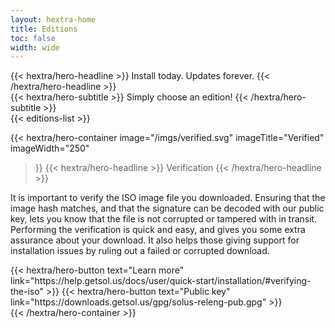 ```yaml
---
layout: hextra-home
title: Editions
toc: false
width: wide
---
```


<div class="mx-auto mt-6 mb-4">
{{< hextra/hero-headline >}}
Install today. Updates forever.
{{< /hextra/hero-headline >}}
</div>

<div class="mx-auto mt-4 mb-4">
  {{< hextra/hero-subtitle >}}
  Simply choose an edition!
  {{< /hextra/hero-subtitle >}}
</div>

<div class="mb-16">
  {{< editions-list >}}
</div>

{{< hextra/hero-container
  image="/imgs/verified.svg"
  imageTitle="Verified"
  imageWidth="250"
>}}
  {{< hextra/hero-headline >}}
  Verification
  {{< /hextra/hero-headline >}}

  <p class="not-prose mt-4">
    It is important to verify the ISO image file you downloaded. Ensuring that the image hash matches, and that the signature
    can be decoded with our public key, lets you know that the file is not corrupted or tampered with in transit. Performing
    the verification is quick and easy, and gives you some extra assurance about your download. It also helps those giving
    support for installation issues by ruling out a failed or corrupted download.
  </p>

  <div class="mt-4">
    {{< hextra/hero-button text="Learn more" link="https://help.getsol.us/docs/user/quick-start/installation/#verifying-the-iso" >}}
    {{< hextra/hero-button text="Public key" link="https://downloads.getsol.us/gpg/solus-releng-pub.gpg" >}}
  </div>
{{< /hextra/hero-container >}}

<div class="mt-16 pb-8"></div>
